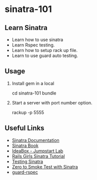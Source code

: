 sinatra-101
===========

## Learn Sinatra

- Learn how to use sinatra
- Learn Rspec testing.
- Learn how to setup rack up file.
- Learn to use guard auto testing.


## Usage

1. Install gem in a local

	cd sinatra-101
	bundle

2. Start a server with port number option.

	rackup -p 5555



## Useful Links

- [Sinatra Documentation](http://www.sinatrarb.com/)
- [Sinatra Book](https://github.com/sinatra/sinatra-book/)
- [IdeaBox - Jumpstart Lab](http://tutorials.jumpstartlab.com/projects/idea_box.html)
- [Rails Girls Sinatra Tutorial](http://guides.railsgirls.com/sinatra-app/)
- [Testing Sinatra](http://www.sinatrarb.com/testing.html)
- [Zero to Smoke Test with Sinatra](http://devblog.avdi.org/2014/07/08/zero-to-smoke-test-with-sinatra/)
- [guard-rspec](https://github.com/guard/guard-rspec)